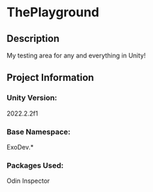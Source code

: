 # ThePlayground

## Description
My testing area for any and everything in Unity!

## Project Information

### Unity Version:
2022.2.2f1

### Base Namespace:
ExoDev.*

### Packages Used:
Odin Inspector <br>
